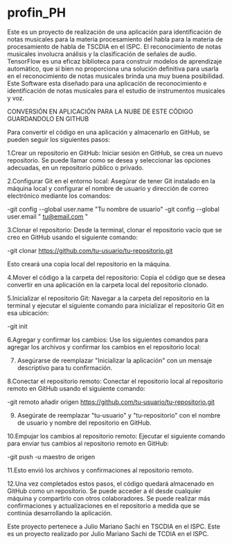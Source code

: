 # profin_PH
Este es un proyecto de realización de una aplicación para identificación de notas musicales para la materia procesamiento del habla para la materia de procesamiento de habla de TSCDIA en el ISPC.
El reconocimiento de notas musicales involucra análisis y la clasificación de señales de audio. TensorFlow es una eficaz biblioteca para construir modelos de aprendizaje automático, que si bien no proporciona una solución definitiva para usarla en el reconocimiento de notas musicales brinda una muy buena posibilidad. Este Software esta diseñado para una aplicación de reconocimiento e identificación de notas musicales para el estudio de instrumentos musicales y voz.


CONVERSIÓN EN APLICACIÓN PARA LA NUBE DE ESTE CÓDIGO GUARDANDOLO EN GITHUB

Para convertir el código en una aplicación y almacenarlo en GitHub, se pueden seguir los siguientes pasos:

1.Crear un repositorio en GitHub: Iniciar sesión en GitHub, se crea un nuevo repositorio. Se puede llamar como se desea y seleccionar las opciones adecuadas, en un repositorio público o privado.

2.Configurar Git en el entorno local: Asegúrar de tener Git instalado en la máquina local y configurar el nombre de usuario y dirección de correo electrónico mediante los comandos:

-git config --global user.name "Tu nombre de usuario" -git config --global user.email " tu@email.com "

3.Clonar el repositorio: Desde la terminal, clonar el repositorio vacío que se creo en GitHub usando el siguiente comando:

-git clonar https://github.com/tu-usuario/tu-repositorio.git

Esto creará una copia local del repositorio en la máquina.

4.Mover el código a la carpeta del repositorio: Copia el código que se desea convertir en una aplicación en la carpeta local del repositorio clonado.

5.Inicializar el repositorio Git: Navegar a la carpeta del repositorio en la terminal y ejecutar el siguiente comando para inicializar el repositorio Git en esa ubicación:

-git init

6.Agregar y confirmar los cambios: Use los siguientes comandos para agregar los archivos y confirmar los cambios en el repositorio local:

7. Asegúrarse de reemplazar "Inicializar la aplicación" con un mensaje descriptivo para tu confirmación.

8.Conectar el repositorio remoto: Conectar el repositorio local al repositorio remoto en GitHub usando el siguiente comando:

-git remoto añadir origen https://github.com/tu-usuario/tu-repositorio.git

9. Asegúrate de reemplazar "tu-usuario" y "tu-repositorio" con el nombre de usuario y nombre del repositorio en GitHub.

10.Empujar los cambios al repositorio remoto: Ejecutar el siguiente comando para enviar tus cambios al repositorio remoto en GitHub:

-git push -u maestro de origen

11.Esto envió los archivos y confirmaciones al repositorio remoto.

12.Una vez completados estos pasos, el código quedará almacenado en GitHub como un repositorio. Se puede acceder a él desde cualquier máquina y compartirlo con otros colaboradores. Se puede realizar más confirmaciones y actualizaciones en el repositorio a medida que se continúa desarrollando la aplicación.

Este proyecto pertenece a Julio Mariano Sachi en TSCDIA en el ISPC. Este es un proyecto realizado por Julio Mariano Sachi de TCDIA en el ISPC.
